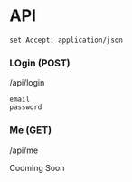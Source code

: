 # API

```
set Accept: application/json
```

### LOgin (POST)

/api/login

```
email
password
```

### Me (GET)

/api/me

Cooming Soon
